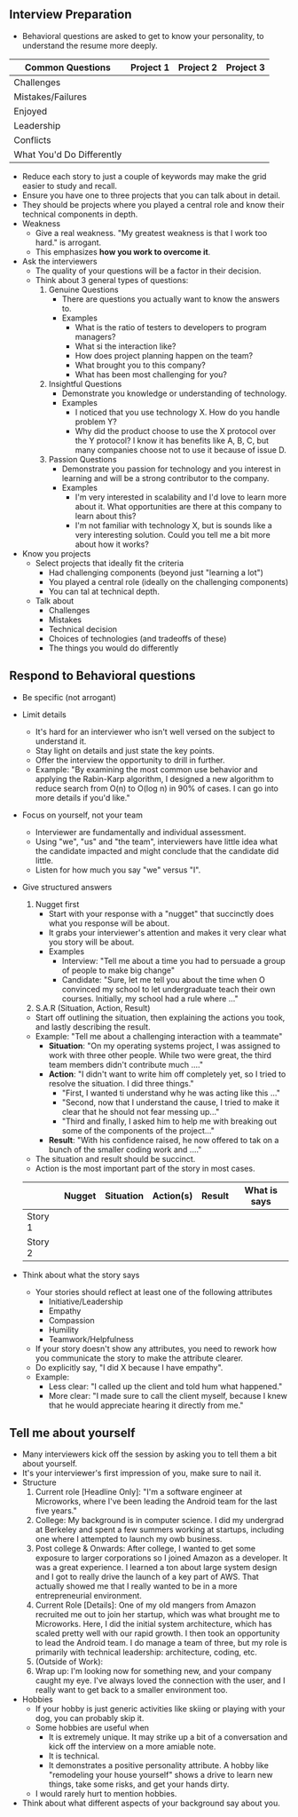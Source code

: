 ## Interview Preparation
- Behavioral questions are asked to get to know your personality, to understand the resume more deeply.

| Common Questions          | Project 1 | Project 2 | Project 3 |
|---------------------------|-----------|-----------|-----------|
| Challenges                |           |           |           |
| Mistakes/Failures         |           |           |           |
| Enjoyed                   |           |           |           |
| Leadership                |           |           |           |
| Conflicts                 |           |           |           |
| What You'd Do Differently |           |           |           |

- Reduce each story to just a couple of keywords may make the grid easier to study and recall.
- Ensure you have one to three projects that you can talk about in detail.
- They should be projects where you played a central role and know their technical components in depth.
- Weakness
  - Give a real weakness. "My greatest weakness is that I work too hard." is arrogant.
  - This emphasizes **how you work to overcome it**.
- Ask the interviewers
  - The quality of your questions will be a factor in their decision.
  - Think about 3 general types of questions:
    1. Genuine Questions
       - There are questions you actually want to know the answers to.
       - Examples
         - What is the ratio of testers to developers to program managers?
         - What si the interaction like?
         - How does project planning happen on the team?
         - What brought you to this company?
         - What has been most challenging for you?
    2. Insightful Questions
       - Demonstrate you knowledge or understanding of technology.
       - Examples
         - I noticed that you use technology X. How do you handle problem Y?
         - Why did the product choose to use the X protocol over the Y protocol? I know it has benefits like A, B, C, but many companies choose not to use it because of issue D.
    3. Passion Questions 
       - Demonstrate you passion for technology and you interest in learning and will be a strong contributor to the company.
       - Examples
         - I'm very interested in scalability and I'd love to learn more about it. What opportunities are there at this company to learn about this?
         - I'm not familiar with technology X, but is sounds like a very interesting solution. Could you tell me a bit more about how it works?
- Know you projects
  - Select projects that ideally fit the criteria
    - Had challenging components (beyond just "learning a lot")
    - You played a central role (ideally on the challenging components)
    - You can tal at technical depth.
  - Talk about
    - Challenges
    - Mistakes
    - Technical decision
    - Choices of technologies (and tradeoffs of these)
    - The things you would do differently

## Respond to Behavioral questions
- Be specific (not arrogant)
- Limit details
  - It's hard for an interviewer who isn't well versed on the subject to understand it.
  - Stay light on details and just state the key points.
  - Offer the interview the opportunity to drill in further.
  - Example: "By examining the most common use behavior and applying the Rabin-Karp algorithm, I designed a new algorithm to reduce search from O(n) to O(log n) in 90% of cases. I can go into more details if you'd like."
- Focus on yourself, not your team
  - Interviewer are fundamentally and individual assessment.
  - Using "we", "us" and "the team", interviewers have little idea what the candidate impacted and might conclude that the candidate did little.
  - Listen for how much you say "we" versus "I".
- Give structured answers
  1. Nugget first
     - Start with your response with a "nugget" that succinctly does what you response will be about.
     - It grabs your interviewer's attention and makes it very clear what you story will be about. 
     - Examples
       - Interview: "Tell me about a time you had to persuade a group of people to make big change"
       - Candidate: "Sure, let me tell you about the time when O convinced my school to let undergraduate teach their own courses. Initially, my school had a rule where ..."
  2. S.A.R (Situation, Action, Result)
    - Start off outlining the situation, then explaining the actions you took, and lastly describing the result.
    - Example: "Tell me about a challenging interaction with a teammate" 
      - **Situation**: "On my operating systems project, I was assigned to work with three other people. While two were great, the third team members didn't contribute much ...."
      - **Action**: "I didn't want to write him off completely yet, so I tried to resolve the situation. I did three things."
        - "First, I wanted ti understand why he was acting like this ..."
        - "Second, now that I understand the cause, I tried to make it clear that he should not fear messing up..."
        - "Third and finally, I asked him to help me with breaking out some of the components of the project..."
      - **Result**: "With his confidence raised, he now offered to tak on a bunch of the smaller coding work and ...."
    - The situation and result should be succinct.
    - Action is the most important part of the story in most cases.

  |         | Nugget | Situation | Action(s) | Result | What is says |
  |---------|--------|-----------|-----------|--------|--------------|
  | Story 1 |        |           |           |        |              |
  | Story 2 |        |           |           |        |              | 

- Think about what the story says
  - Your stories should reflect at least one of the following attributes
    - Initiative/Leadership
    - Empathy
    - Compassion
    - Humility
    - Teamwork/Helpfulness
  - If your story doesn't show any attributes, you need to rework how you communicate the story to make the attribute clearer.
  - Do explicitly say, "I did X because I have empathy".
  - Example:
    - Less clear: "I called up the client and told hum what happened."
    - More clear: "I made sure to call the client myself, because I knew that he would appreciate hearing it directly from me."

## Tell me about yourself
- Many interviewers kick off the session by asking you to tell them a bit about yourself.
- It's your interviewer's first impression of you, make sure to nail it.
- Structure
  1. Current role [Headline Only]: "I'm a software engineer at Microworks, where I've been leading the Android team for the last five years."
  1. College: My background is in computer science. I did my undergrad at Berkeley and spent a few summers working at startups, including one where I attempted to launch my owb business.
  1. Post college & Onwards: After college, I wanted to get some exposure to larger corporations so I joined Amazon as a developer. It was a great experience. I learned a ton about large system design and I got to really drive the launch of a key part of AWS. That actually showed me that I really wanted to be in a more entrepreneurial environment.
  1. Current Role [Details]: One of my old mangers from Amazon recruited me out to join her startup, which was what brought me to Microworks. Here, I did the initial system architecture, which has scaled pretty well with our rapid growth. I then took an opportunity to lead the Android team. I do manage a team of three, but my role is primarily with technical leadership: architecture, coding, etc.
  1. (Outside of Work): 
  1. Wrap up: I'm looking now for something new, and your company caught my eye. I've always loved the connection with the user, and I really want to get back to a smaller environment too.
- Hobbies
  - If your hobby is just generic activities like skiing or playing with your dog, you can probably skip it.
  - Some hobbies are useful when
    - It is extremely unique. It may strike up a bit of a conversation and kick off the interview on a more amiable note.
    - It is technical.
    - It demonstrates a positive personality attribute. A hobby like "remodeling your house yourself" shows a drive to learn new things, take some risks, and get your hands dirty.
  - I would rarely hurt to mention hobbies.
- Think about what different aspects of your background say about you.